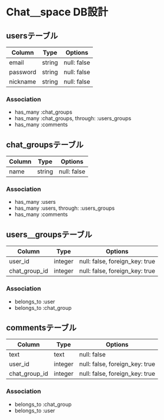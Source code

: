 # Chat＿space DB設計
## usersテーブル
|Column|Type|Options|
|------|----|-------|
|email|string|null: false|
|password|string|null: false|
|nickname|string|null: false|
### Association
- has_many :chat_groups
- has_many :chat_groups, through: :users_groups
- has_many :comments

## chat_groupsテーブル
|Column|Type|Options|
|------|----|-------|
|name|string|null: false|
### Association
- has_many :users
- has_many :users, through: :users_groups
- has_many :comments

## users＿groupsテーブル
|Column|Type|Options|
|------|----|-------|
|user_id|integer|null: false, foreign_key: true|
|chat_group_id|integer|null: false, foreign_key: true|
### Association
- belongs_to :user
- belongs_to :chat_group

## commentsテーブル
|Column|Type|Options|
|------|----|-------|
|text|text|null: false|
|user_id|integer|null: false, foreign_key: true|
|chat_group_id|integer|null: false, foreign_key: true|
### Association
- belongs_to :chat_group
- belongs_to :user
